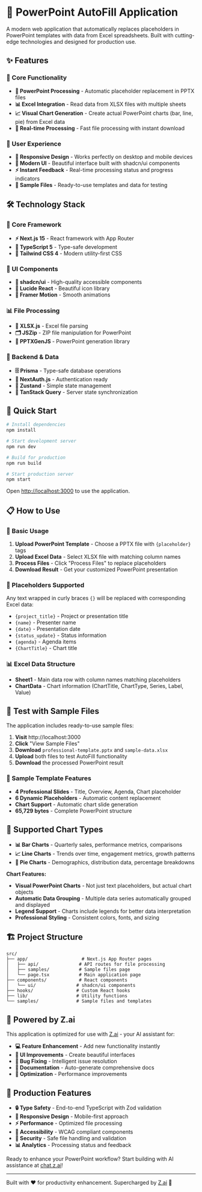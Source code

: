 # 🚀 PowerPoint AutoFill Application

A modern web application that automatically replaces placeholders in PowerPoint templates with data from Excel spreadsheets. Built with cutting-edge technologies and designed for production use.

## ✨ Features

### 🎯 Core Functionality
- **📄 PowerPoint Processing** - Automatic placeholder replacement in PPTX files
- **📊 Excel Integration** - Read data from XLSX files with multiple sheets
- **📈 Visual Chart Generation** - Create actual PowerPoint charts (bar, line, pie) from Excel data
- **🔄 Real-time Processing** - Fast file processing with instant download

### 🎨 User Experience
- **📱 Responsive Design** - Works perfectly on desktop and mobile devices
- **🎯 Modern UI** - Beautiful interface built with shadcn/ui components
- **⚡ Instant Feedback** - Real-time processing status and progress indicators
- **📂 Sample Files** - Ready-to-use templates and data for testing

## 🛠️ Technology Stack

### 🎯 Core Framework
- **⚡ Next.js 15** - React framework with App Router
- **📘 TypeScript 5** - Type-safe development
- **🎨 Tailwind CSS 4** - Modern utility-first CSS

### 🧩 UI Components
- **🧩 shadcn/ui** - High-quality accessible components
- **🎯 Lucide React** - Beautiful icon library
- **🌈 Framer Motion** - Smooth animations

### 📊 File Processing
- **📄 XLSX.js** - Excel file parsing
- **🗂️ JSZip** - ZIP file manipulation for PowerPoint
- **🎯 PPTXGenJS** - PowerPoint generation library

### 🔄 Backend & Data
- **🗄️ Prisma** - Type-safe database operations
- **🔐 NextAuth.js** - Authentication ready
- **🐻 Zustand** - Simple state management
- **🔄 TanStack Query** - Server state synchronization

## 🚀 Quick Start

```bash
# Install dependencies
npm install

# Start development server
npm run dev

# Build for production
npm run build

# Start production server
npm start
```

Open [http://localhost:3000](http://localhost:3000) to use the application.

## 📋 How to Use

### 🎯 Basic Usage
1. **Upload PowerPoint Template** - Choose a PPTX file with `{placeholder}` tags
2. **Upload Excel Data** - Select XLSX file with matching column names
3. **Process Files** - Click "Process Files" to replace placeholders
4. **Download Result** - Get your customized PowerPoint presentation

### 📄 Placeholders Supported
Any text wrapped in curly braces `{}` will be replaced with corresponding Excel data:
- `{project_title}` - Project or presentation title
- `{name}` - Presenter name
- `{date}` - Presentation date
- `{status_update}` - Status information
- `{agenda}` - Agenda items
- `{ChartTitle}` - Chart title

### 📊 Excel Data Structure
- **Sheet1** - Main data row with column names matching placeholders
- **ChartData** - Chart information (ChartTitle, ChartType, Series, Label, Value)

## 🧪 Test with Sample Files

The application includes ready-to-use sample files:

1. **Visit** http://localhost:3000
2. **Click** "View Sample Files" 
3. **Download** `professional-template.pptx` and `sample-data.xlsx`
4. **Upload** both files to test AutoFill functionality
5. **Download** the processed PowerPoint result

### 📄 Sample Template Features
- **4 Professional Slides** - Title, Overview, Agenda, Chart placeholder
- **6 Dynamic Placeholders** - Automatic content replacement
- **Chart Support** - Automatic chart slide generation
- **65,729 bytes** - Complete PowerPoint structure

## 🎯 Supported Chart Types

- **📊 Bar Charts** - Quarterly sales, performance metrics, comparisons
- **📈 Line Charts** - Trends over time, engagement metrics, growth patterns  
- **🥧 Pie Charts** - Demographics, distribution data, percentage breakdowns

**Chart Features:**
- **Visual PowerPoint Charts** - Not just text placeholders, but actual chart objects
- **Automatic Data Grouping** - Multiple data series automatically grouped and displayed
- **Legend Support** - Charts include legends for better data interpretation
- **Professional Styling** - Consistent colors, fonts, and sizing

## 🏗️ Project Structure

```
src/
├── app/                    # Next.js App Router pages
│   ├── api/               # API routes for file processing
│   ├── samples/           # Sample files page
│   └── page.tsx           # Main application page
├── components/            # React components
│   └── ui/               # shadcn/ui components
├── hooks/                # Custom React hooks
├── lib/                  # Utility functions
└── samples/              # Sample files and templates
```

## 🤖 Powered by Z.ai

This application is optimized for use with [Z.ai](https://chat.z.ai) - your AI assistant for:
- **💻 Feature Enhancement** - Add new functionality instantly
- **🎨 UI Improvements** - Create beautiful interfaces
- **🔧 Bug Fixing** - Intelligent issue resolution
- **📝 Documentation** - Auto-generate comprehensive docs
- **🚀 Optimization** - Performance improvements

## 🌟 Production Features

- **🔒 Type Safety** - End-to-end TypeScript with Zod validation
- **📱 Responsive Design** - Mobile-first approach
- **⚡ Performance** - Optimized file processing
- **🎨 Accessibility** - WCAG compliant components
- **🔐 Security** - Safe file handling and validation
- **📊 Analytics** - Processing status and feedback

Ready to enhance your PowerPoint workflow? Start building with AI assistance at [chat.z.ai](https://chat.z.ai)!

---

Built with ❤️ for productivity enhancement. Supercharged by [Z.ai](https://chat.z.ai) 🚀
